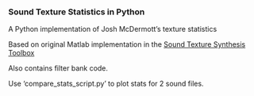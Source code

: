 ### Sound Texture Statistics in Python ###

A Python implementation of Josh McDermott’s texture statistics

Based on original Matlab implementation in the [Sound Texture Synthesis Toolbox](http://mcdermottlab.mit.edu/Sound_Texture_Synthesis_Toolbox_v1.7.zip)

Also contains filter bank code.

Use ‘compare_stats_script.py’ to plot stats for 2 sound files.